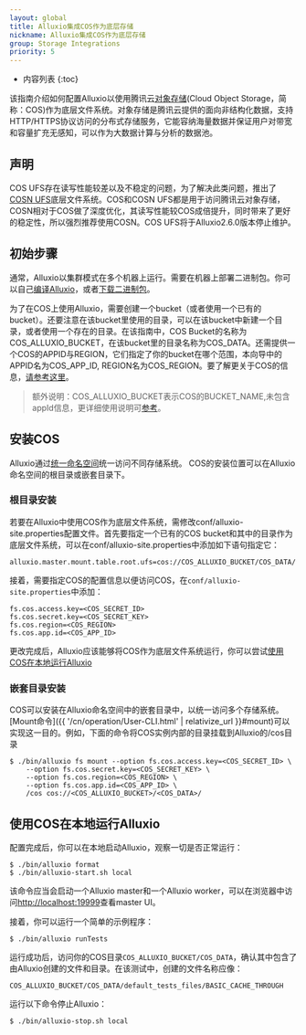 ```yaml
---
layout: global
title: Alluxio集成COS作为底层存储
nickname: Alluxio集成COS作为底层存储
group: Storage Integrations
priority: 5
---
```


* 内容列表
{:toc}

该指南介绍如何配置Alluxio以使用腾讯云[对象存储](https://cloud.tencent.com/product/cos)(Cloud Object Storage，简称：COS)作为底层文件系统。对象存储是腾讯云提供的面向非结构化数据，支持 HTTP/HTTPS协议访问的分布式存储服务，它能容纳海量数据并保证用户对带宽和容量扩充无感知，可以作为大数据计算与分析的数据池。

## 声明
COS UFS存在读写性能较差以及不稳定的问题，为了解决此类问题，推出了[COSN UFS](COSN.html)底层文件系统。COS和COSN UFS都是用于访问腾讯云对象存储，COSN相对于COS做了深度优化，其读写性能较COS成倍提升，同时带来了更好的稳定性，所以强烈推荐使用COSN。COS UFS将于Alluxio2.6.0版本停止维护。

## 初始步骤

通常，Alluxio以集群模式在多个机器上运行。需要在机器上部署二进制包。你可以自己[编译Alluxio](Building-Alluxio-From-Source.html)，或者[下载二进制包](Running-Alluxio-Locally.html)。

为了在COS上使用Alluxio，需要创建一个bucket（或者使用一个已有的bucket）。还要注意在该bucket里使用的目录，可以在该bucket中新建一个目录，或者使用一个存在的目录。在该指南中，COS Bucket的名称为COS_ALLUXIO_BUCKET，在该bucket里的目录名称为COS_DATA。还需提供一个COS的APPID与REGION，它们指定了你的bucket在哪个范围，本向导中的APPID名为COS_APP_ID, REGION名为COS_REGION。要了解更关于COS的信息，[请参考这里](https://cloud.tencent.com/document/product/436/7751)。

> 额外说明：COS_ALLUXIO_BUCKET表示COS的BUCKET_NAME,未包含appId信息，更详细使用说明可[参考](ttps://cloud.tencent.com/document/product/589/35283)。

## 安装COS

Alluxio通过[统一命名空间](Unified-and-Transparent-Namespace.html)统一访问不同存储系统。 COS的安装位置可以在Alluxio命名空间的根目录或嵌套目录下。

### 根目录安装

若要在Alluxio中使用COS作为底层文件系统，需修改conf/alluxio-site.properties配置文件。首先要指定一个已有的COS bucket和其中的目录作为底层文件系统，可以在conf/alluxio-site.properties中添加如下语句指定它：

```
alluxio.master.mount.table.root.ufs=cos://COS_ALLUXIO_BUCKET/COS_DATA/
```

接着，需要指定COS的配置信息以便访问COS，在`conf/alluxio-site.properties`中添加：

```
fs.cos.access.key=<COS_SECRET_ID>
fs.cos.secret.key=<COS_SECRET_KEY>
fs.cos.region=<COS_REGION>
fs.cos.app.id=<COS_APP_ID>
```

更改完成后，Alluxio应该能够将COS作为底层文件系统运行，你可以尝试[使用COS在本地运行Alluxio](#使用COS在本地运行Alluxio)

### 嵌套目录安装

COS可以安装在Alluxio命名空间中的嵌套目录中，以统一访问多个存储系统。 [Mount命令]({{ '/cn/operation/User-CLI.html' | relativize_url }}#mount)可以实现这一目的。例如，下面的命令将COS实例内部的目录挂载到Alluxio的/cos目录

```console
$ ./bin/alluxio fs mount --option fs.cos.access.key=<COS_SECRET_ID> \
    --option fs.cos.secret.key=<COS_SECRET_KEY> \
    --option fs.cos.region=<COS_REGION> \
    --option fs.cos.app.id=<COS_APP_ID> \
    /cos cos://<COS_ALLUXIO_BUCKET>/<COS_DATA>/
```

## 使用COS在本地运行Alluxio

配置完成后，你可以在本地启动Alluxio，观察一切是否正常运行：

```console
$ ./bin/alluxio format
$ ./bin/alluxio-start.sh local
```

该命令应当会启动一个Alluxio master和一个Alluxio worker，可以在浏览器中访问[http://localhost:19999](http://localhost:19999)查看master UI。

接着，你可以运行一个简单的示例程序：

```console
$ ./bin/alluxio runTests
```

运行成功后，访问你的COS目录`COS_ALLUXIO_BUCKET/COS_DATA`，确认其中包含了由Alluxio创建的文件和目录。在该测试中，创建的文件名称应像：

```console
COS_ALLUXIO_BUCKET/COS_DATA/default_tests_files/BASIC_CACHE_THROUGH
```

运行以下命令停止Alluxio：

```console
$ ./bin/alluxio-stop.sh local
```

